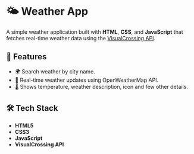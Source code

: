 # 🌤️ Weather App

A simple weather application built with **HTML**, **CSS**, and **JavaScript** that fetches real-time weather data using the [VisualCrossing API](https://www.visualcrossing.com/weather-api/).

## 🚀 Features
- 🌍 Search weather by city name.
- 📡 Real-time weather updates using OpenWeatherMap API.
- 🌡️ Shows temperature, weather description, icon and few other details.

## 🛠️ Tech Stack
- **HTML5**
- **CSS3**
- **JavaScript**
- **VisualCrossing API**

